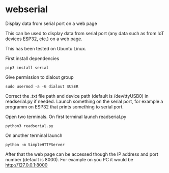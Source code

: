 # webserial
Display data from serial port on a web page


This can be used to display data from serial port (any data such as from IoT devices ESP32, etc.) on a web page.

This has been tested on Ubuntu Linux.

First install dependencies 

`pip3 install serial`

Give permission to dialout group

`sudo usermod -a -G dialout $USER`

Correct the .txt file path and device path (default is /dev/ttyUSB0) in readserial.py if needed. 
Launch something on the serial port, for example a programm on ESP32 that prints something to serial port. 

Open two terminals. On first terminal launch readserial.py

`python3 readserial.py`


On another terminal launch 

`python -m SimpleHTTPServer`

After that the web page can be accessed though the IP address and port number (default is 8000).
For example on you PC it would be http://127.0.0.1:8000
